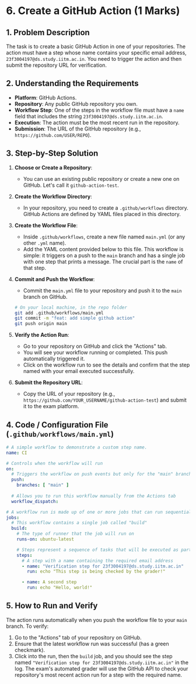 # 6. Create a GitHub Action (1 Marks)

## 1. Problem Description

The task is to create a basic GitHub Action in one of your repositories. The action must have a step whose name contains your specific email address, `23f3004197@ds.study.iitm.ac.in`. You need to trigger the action and then submit the repository URL for verification.

## 2. Understanding the Requirements

* **Platform**: GitHub Actions.
* **Repository**: Any public GitHub repository you own.
* **Workflow Step**: One of the steps in the workflow file must have a `name` field that includes the string `23f3004197@ds.study.iitm.ac.in`.
* **Execution**: The action must be the most recent run in the repository.
* **Submission**: The URL of the GitHub repository (e.g., `https://github.com/USER/REPO`).

## 3. Step-by-Step Solution

1. **Choose or Create a Repository**:

      * You can use an existing public repository or create a new one on GitHub. Let's call it `github-action-test`.

2. **Create the Workflow Directory**:

      * In your repository, you need to create a `.github/workflows` directory. GitHub Actions are defined by YAML files placed in this directory.

3. **Create the Workflow File**:

      * Inside `.github/workflows`, create a new file named `main.yml` (or any other `.yml` name).
      * Add the YAML content provided below to this file. This workflow is simple: it triggers on a push to the `main` branch and has a single job with one step that prints a message. The crucial part is the `name` of that step.

4. **Commit and Push the Workflow**:

      * Commit the `main.yml` file to your repository and push it to the `main` branch on GitHub.

    ```bash
    # On your local machine, in the repo folder
    git add .github/workflows/main.yml
    git commit -m "feat: add simple github action"
    git push origin main
    ```

5. **Verify the Action Run**:

      * Go to your repository on GitHub and click the "Actions" tab.
      * You will see your workflow running or completed. This push automatically triggered it.
      * Click on the workflow run to see the details and confirm that the step named with your email executed successfully.

6. **Submit the Repository URL**:

      * Copy the URL of your repository (e.g., `https://github.com/YOUR_USERNAME/github-action-test`) and submit it to the exam platform.

## 4. Code / Configuration File (`.github/workflows/main.yml`)

```yaml
# A simple workflow to demonstrate a custom step name.
name: CI

# Controls when the workflow will run
on:
  # Triggers the workflow on push events but only for the "main" branch
  push:
    branches: [ "main" ]
  
  # Allows you to run this workflow manually from the Actions tab
  workflow_dispatch:

# A workflow run is made up of one or more jobs that can run sequentially or in parallel
jobs:
  # This workflow contains a single job called "build"
  build:
    # The type of runner that the job will run on
    runs-on: ubuntu-latest

    # Steps represent a sequence of tasks that will be executed as part of the job
    steps:
      # A step with a name containing the required email address
      - name: "Verification step for 23f3004197@ds.study.iitm.ac.in"
        run: echo "This step is being checked by the grader!"

      - name: A second step
        run: echo "Hello, world!"
```

## 5. How to Run and Verify

The action runs automatically when you push the workflow file to your `main` branch. To verify:

1. Go to the "Actions" tab of your repository on GitHub.
2. Ensure that the latest workflow run was successful (has a green checkmark).
3. Click into the run, then the `build` job, and you should see the step named `"Verification step for 23f3004197@ds.study.iitm.ac.in"` in the log.
    The exam's automated grader will use the GitHub API to check your repository's most recent action run for a step with the required name.
